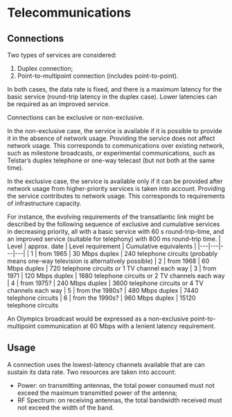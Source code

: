 # Telecommunications

## Connections

Two types of services are considered:
1. Duplex connection;
2. Point-to-multipoint connection (includes point-to-point).

In both cases, the data rate is fixed, and there is a maximum latency for the basic service (round-trip latency in the duplex case).
Lower latencies can be required as an improved service.

Connections can be exclusive or non-exclusive.

In the non-exclusive case, the service is available if it is possible to provide it in the absence of network usage.
Providing the service does not affect network usage.
This corresponds to communications over existing network, such as milestone broadcasts,
or experimental communications, such as Telstar’s duplex telephone or one-way telecast (but not both at the same time).

In the exclusive case, the service is available only if it can be provided after network usage from higher-priority services is taken into account.
Providing the service contributes to network usage.
This corresponds to requirements of infrastructure capacity.

For instance, the evolving requirements of the transatlantic link might be
described by the following sequence of exclusive and cumulative services in decreasing priority, all with a basic service with 60 s round-trip-time, and an improved service (suitable for telephony) with 800 ms round-trip time.
| Level | approx. date | Level requirement | Cumulative equivalents |
|---|---|---|---|
| 1 | from 1965 | 30 Mbps duplex | 240 telephone circuits (probably means one-way television is alternatively possible)
| 2 | from 1968 | 60 Mbps duplex | 720 telephone circuits or 1 TV channel each way
| 3 | from 1971 | 120 Mbps duplex | 1680 telephone circuits or 2 TV channels each way
| 4 | from 1975? | 240 Mbps duplex | 3600 telephone circuits or 4 TV channels each way
| 5 | from the 1980s? | 480 Mbps duplex | 7440 telephone circuits
| 6 | from the 1990s? | 960 Mbps duplex | 15120 telephone circuits

An Olympics broadcast would be expressed as a non-exclusive point-to-multipoint communication at 60 Mbps with a lenient latency requirement.

## Usage

A connection uses the lowest-latency channels available that are can sustain its data rate.
Two resources are taken into account:
- Power: on transmitting antennas, the total power consumed must not exceed the maximum transmitted power of the antenna;
- RF Spectrum: on receiving antennas, the total bandwidth received must not exceed the width of the band.